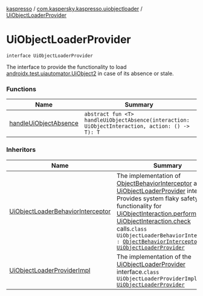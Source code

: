 [kaspresso](../../index.md) / [com.kaspersky.kaspresso.uiobjectloader](../index.md) / [UiObjectLoaderProvider](./index.md)

# UiObjectLoaderProvider

`interface UiObjectLoaderProvider`

The interface to provide the functionality to load [androidx.test.uiautomator.UiObject2](#) in case of its absence or stale.

### Functions

| Name | Summary |
|---|---|
| [handleUiObjectAbsence](handle-ui-object-absence.md) | `abstract fun <T> handleUiObjectAbsence(interaction: UiObjectInteraction, action: () -> T): T` |

### Inheritors

| Name | Summary |
|---|---|
| [UiObjectLoaderBehaviorInterceptor](../../com.kaspersky.kaspresso.interceptors.behaviorkautomator.impl.loader/-ui-object-loader-behavior-interceptor/index.md) | The implementation of [ObjectBehaviorInterceptor](../../com.kaspersky.kaspresso.interceptors.behaviorkautomator/-object-behavior-interceptor.md) and [UiObjectLoaderProvider](./index.md) interfaces. Provides system flaky safety functionality for [UiObjectInteraction.perform](#) and [UiObjectInteraction.check](#) calls.`class UiObjectLoaderBehaviorInterceptor : `[`ObjectBehaviorInterceptor`](../../com.kaspersky.kaspresso.interceptors.behaviorkautomator/-object-behavior-interceptor.md)`, `[`UiObjectLoaderProvider`](./index.md) |
| [UiObjectLoaderProviderImpl](../-ui-object-loader-provider-impl/index.md) | The implementation of the [UiObjectLoaderProvider](./index.md) interface.`class UiObjectLoaderProviderImpl : `[`UiObjectLoaderProvider`](./index.md) |
